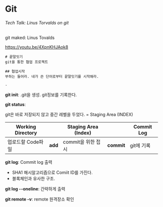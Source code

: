 # Git

###### Tech Talk: Linus Torvalds on git

git maked: Linus Tovalds

https://youtu.be/4XpnKHJAok8





```
# 끝말잇기
git을 통한 협업 프로젝트

## 협업시작
부하는 들어라. 내가 쓴 단어로부터 끝말잇기를 시작해라.

- 
```





**git init**: .git을 생성. git정보를 기록한다.



**git status**: 



git은 바로 저장되지 않고 중간 레벨을 두었다. = Staging Area (INDEX)

| Working Directory |         | Staging Area (Index) |            | Commit Log |
| ----------------- | ------- | -------------------- | ---------- | ---------- |
| 업로드할 Code파일 | **add** | commit을 위한 접시   | **commit** | git에 기록 |



**git log**: Commit log 출력

* SHA1 해시알고리즘으로 Comiit ID를 가진다.
* 블록체인과 유사한 구조.

**git log --oneline**: 간략하게 출력



**git remote -v**: remote 원격장소 확인

